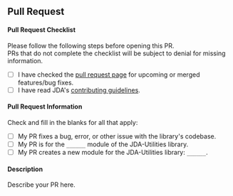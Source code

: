 [contributing]: https://github.com/DV8FromTheWorld/JDA/wiki/5%29-Contributing
[pull-request]: https://github.com/JDA-Applications/JDA-Utilities/pulls

## Pull Request

#### Pull Request Checklist
Please follow the following steps before opening this PR.<br>
PRs that do not complete the checklist will be subject to denial for
missing information.

- [ ] I have checked the [pull request page][pull-request] for upcoming
      or merged features/bug fixes.
- [ ] I have read JDA's [contributing guidelines][contributing].

#### Pull Request Information
Check and fill in the blanks for all that apply:

- [ ] My PR fixes a bug, error, or other issue with the library's codebase.
- [ ] My PR is for the `______` module of the JDA-Utilities library.
- [ ] My PR creates a new module for the JDA-Utilities library: `______`.

#### Description

Describe your PR here.
